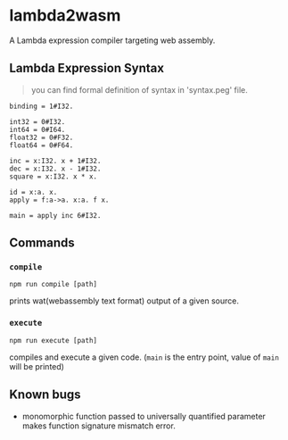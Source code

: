 # lambda2wasm
A Lambda expression compiler targeting web assembly.

## Lambda Expression Syntax

> you can find formal definition of syntax in 'syntax.peg' file. 

```
binding = 1#I32.

int32 = 0#I32.
int64 = 0#I64.
float32 = 0#F32.
float64 = 0#F64.

inc = x:I32. x + 1#I32.
dec = x:I32. x - 1#I32.
square = x:I32. x * x.

id = x:a. x.
apply = f:a->a. x:a. f x.

main = apply inc 6#I32.
```

## Commands

### `compile`

```
npm run compile [path]
```

prints wat(webassembly text format) output of a given source.

### `execute`

```
npm run execute [path]
```

compiles and execute a given code. (`main` is the entry point, value of `main` will be printed)

## Known bugs

- monomorphic function passed to universally quantified parameter makes function signature mismatch error.